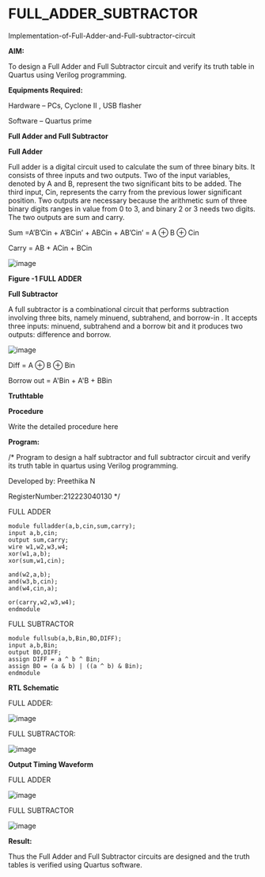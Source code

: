 # FULL_ADDER_SUBTRACTOR

Implementation-of-Full-Adder-and-Full-subtractor-circuit

**AIM:**

To design a Full Adder and Full Subtractor circuit and verify its truth table in Quartus using Verilog programming.

**Equipments Required:**

Hardware – PCs, Cyclone II , USB flasher

Software – Quartus prime

**Full Adder and Full Subtractor**

**Full Adder**

Full adder is a digital circuit used to calculate the sum of three binary bits. It consists of three inputs and two outputs. Two of the input variables, denoted by A and B, represent the two significant bits to be added. The third input, Cin, represents the carry from the previous lower significant position. Two outputs are necessary because the arithmetic sum of three binary digits ranges in value from 0 to 3, and binary 2 or 3 needs two digits. The two outputs are sum and carry.

Sum =A’B’Cin + A’BCin’ + ABCin + AB’Cin’ = A ⊕ B ⊕ Cin 

Carry = AB + ACin + BCin

![image](https://github.com/naavaneetha/FULL_ADDER_SUBTRACTOR/assets/154305477/0f30ba51-5ffb-4198-845f-18e054f675e7)

**Figure -1 FULL ADDER**

**Full Subtractor**

A full subtractor is a combinational circuit that performs subtraction involving three bits, namely minuend, subtrahend, and borrow-in . It accepts three inputs: minuend, subtrahend and a borrow bit and it produces two outputs: difference and borrow.

![image](https://github.com/naavaneetha/FULL_ADDER_SUBTRACTOR/assets/154305477/02b24f51-ab51-4304-9ad6-7b81ffc1ead5)

Diff = A ⊕ B ⊕ Bin 

Borrow out = A'Bin + A'B + BBin

**Truthtable**

**Procedure**

Write the detailed procedure here

**Program:**

/* Program to design a half subtractor and full subtractor circuit and verify its truth table in quartus using Verilog programming.

Developed by: Preethika N

RegisterNumber:212223040130 */


FULL ADDER
```
module fulladder(a,b,cin,sum,carry);
input a,b,cin;
output sum,carry;
wire w1,w2,w3,w4;       
xor(w1,a,b);
xor(sum,w1,cin);        

and(w2,a,b);
and(w3,b,cin);
and(w4,cin,a);

or(carry,w2,w3,w4);
endmodule
```

FULL SUBTRACTOR

```
module fullsub(a,b,Bin,BO,DIFF);
input a,b,Bin;
output BO,DIFF;
assign DIFF = a ^ b ^ Bin;
assign BO = (a & b) | ((a ^ b) & Bin);
endmodule
```

**RTL Schematic**

FULL ADDER:

![image](https://github.com/preethi2831/FULL_ADDER_SUBTRACTOR/assets/155142246/96ae1426-6870-49ee-baff-c96283f27552)


FULL SUBTRACTOR:

![image](https://github.com/preethi2831/FULL_ADDER_SUBTRACTOR/assets/155142246/49a4fa94-edf7-4caa-a773-dea7ff7f838a)



**Output Timing Waveform**

FULL ADDER

![image](https://github.com/preethi2831/FULL_ADDER_SUBTRACTOR/assets/155142246/d669415c-8e41-4552-b0c9-316c2ccac54a)

FULL SUBTRACTOR

![image](https://github.com/preethi2831/FULL_ADDER_SUBTRACTOR/assets/155142246/ff8d52e8-0817-4e44-92c5-f7ac19fc2895)


**Result:**

Thus the Full Adder and Full Subtractor circuits are designed and the truth tables is verified using Quartus software.



